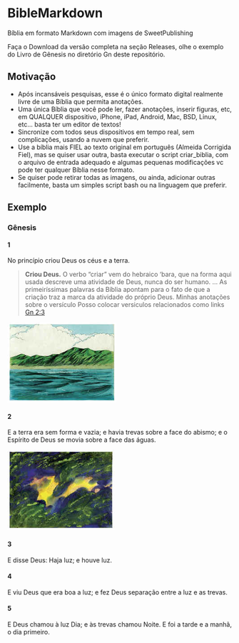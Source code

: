 # BibleMarkdown
Bíblia em formato Markdown com imagens de SweetPublishing

Faça o Download da versão completa na seção Releases, olhe o exemplo do Livro de Gênesis no diretório Gn deste repositório.

## Motivação
- Após incansáveis pesquisas, esse é o único formato digital realmente livre de uma Bíblia que permita anotações.
- Uma única Bíblia que você pode ler, fazer anotações, inserir figuras, etc, em QUALQUER dispositivo, iPhone, iPad, Android, Mac, BSD, Linux, etc... basta ter um editor de textos!
- Sincronize com todos seus dispositivos em tempo real, sem complicações, usando a nuvem que preferir.
- Use a bíblia mais FIEL ao texto original em português (Almeida Corrigida Fiel), mas se quiser usar outra, basta executar o script criar_biblia, com o arquivo de entrada adequado e algumas pequenas modificações vc pode ter qualquer Bíblia nesse formato.
- Se quiser pode retirar todas as imagens, ou ainda, adicionar outras facilmente, basta um simples script bash ou na linguagem que preferir.

## Exemplo

### Gênesis

#### 1
No princípio criou Deus os céus e a terra.
> **Criou Deus.** O verbo “criar” vem do hebraico ‘bara, que na forma aqui usada descreve uma atividade de Deus, nunca do ser humano. … As primeiríssimas palavras da Bíblia apontam para o fato de que a criação traz a marca da atividade do próprio Deus.
> Minhas anotações sobre o versículo
> Posso colocar versiculos relacionados como links [Gn 2:3](Gn/2.md#3)

![](1-0.jpg)

#### 2
E a terra era sem forma e vazia; e havia trevas sobre a face do abismo; e o Espírito de Deus se movia sobre a face das águas.

![](2-0.jpg)

#### 3
E disse Deus: Haja luz; e houve luz.

#### 4
E viu Deus que era boa a luz; e fez Deus separação entre a luz e as trevas.

#### 5
E Deus chamou à luz Dia; e às trevas chamou Noite. E foi a tarde e a manhã, o dia primeiro.
